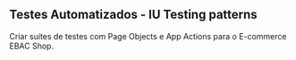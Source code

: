 ## Testes Automatizados - IU Testing patterns
Criar suítes de testes com Page Objects e App Actions para o E-commerce EBAC Shop.
